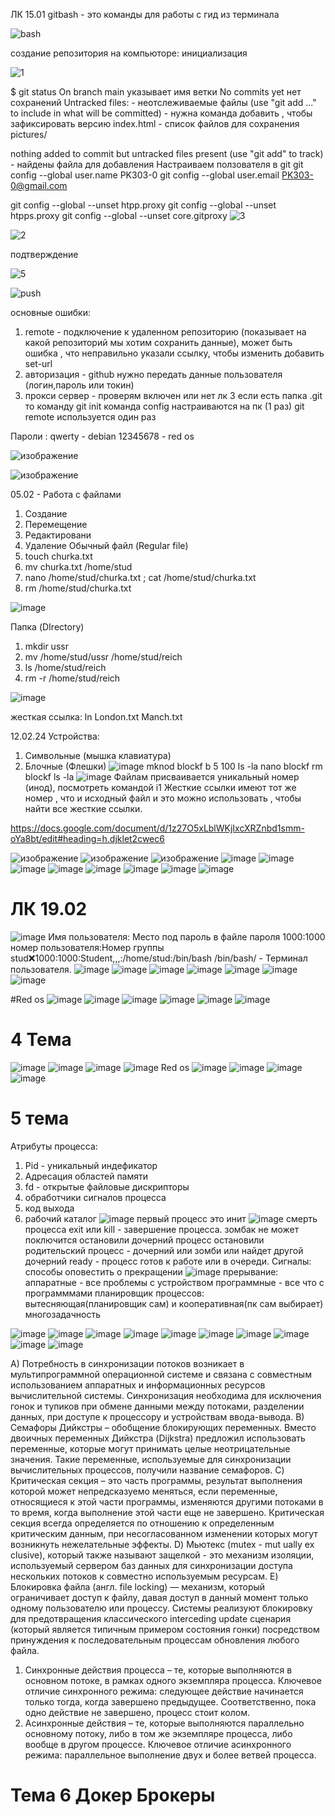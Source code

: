 ЛК 15.01
gitbash - это команды для работы с гид из терминала

![bash](https://github.com/Hottabik/6semestr/assets/113089655/b7031917-6ab5-495c-b330-3c6ce41dbfe5)

создание репозитория на компьюторе: инициализация

![1](https://github.com/Hottabik/6semestr/assets/113089655/64d71d54-65a9-4a44-8f36-2a320f053a7e)

$ git status
On branch main
указывает имя ветки
No commits yet
нет сохранений
Untracked files: - неотслеживаемые файлы 
  (use "git add <file>..." to include in what will be committed) - нужна команда добавить , чтобы зафиксировать версию
        index.html - список файлов для сохранения 
        pictures/

nothing added to commit but untracked files present (use "git add" to track) - найдены файла для добавления 
Настраиваем ползователя в git
git config --global user.name PK303-0
git config --global user.email PK303-0@gmail.com

git config --global --unset htpp.proxy
git config --global --unset htpps.proxy
git config --global --unset core.gitproxy
![3](https://github.com/Hottabik/6semestr/assets/113089655/f7386b4a-239b-410c-957a-1d8241220424)

![2](https://github.com/Hottabik/6semestr/assets/113089655/208ab0c6-cf11-42d0-b307-7322e6fb7ad8)

подтверждение 

![5](https://github.com/Hottabik/6semestr/assets/113089655/0b670c40-5a8a-4a02-8858-f7272fa2595b)

![push](https://github.com/Hottabik/6semestr/assets/113089655/4da52c50-f50c-435b-9826-7a22a6199455)

основные ошибки:
1) remote - подключение к удаленном репозиторию (показывает на какой репозиторий мы хотим сохранить данные), может быть ошибка , что неправильно указали ссылку, чтобы изменить добавить set-url
2) авторизация - github нужно передать данные пользователя (логин,пароль или токин)
3) прокси сервер - проверям включен или нет
лк 3
если есть папка .git то команду git init
команда config настраиваются на пк (1 раз)
git remote используется один раз

Пароли :
qwerty - debian
12345678 - red os

![изображение](https://github.com/Hottabik/6semestr/assets/113089655/7c4fc59d-369f-48c9-aee7-5bce4042e30e)

![изображение](https://github.com/Hottabik/6semestr/assets/113089655/a9c805ff-ee42-420e-9e43-fe7028971dd1)

05.02 - Работа с файлами
1) Создание
2) Перемещение
3) Редактировани
4) Удаление
Обычный файл (Regular file)
1) touch churka.txt
2) mv churka.txt /home/stud
3) nano /home/stud/churka.txt ; cat  /home/stud/churka.txt
4) rm  /home/stud/churka.txt
   
![image](https://github.com/Hottabik/6semestr/assets/113089655/945d2fe0-4784-4de9-9abe-ae114f47e2ff)

Папка (DIrectory)
1) mkdir ussr
2) mv  /home/stud/ussr /home/stud/reich
3) ls /home/stud/reich
4) rm -r  /home/stud/reich

![image](https://github.com/Hottabik/6semestr/assets/113089655/c8be093a-37a2-4f48-84ad-94d12ab7817a)

жесткая ссылка:
ln London.txt Manch.txt

12.02.24
Устройства:
1. Символьные (мышка клавиатура)
2. Блочные (Флешки)
   ![image](https://github.com/Hottabik/6semestr/assets/113089655/5343dd85-e6d1-452b-b6e7-0e4cf3fe9427)
mknod blockf b 5 100
ls -la
nano blockf
rm blockf
ls -la
![image](https://github.com/Hottabik/6semestr/assets/113089655/729bb147-4503-48f0-b1c4-33a5a182b253)
Файлам присваивается уникальный номер (инод), посмотреть командой i1
Жесткие ссылки имеют тот же номер , что и исходный файл и это можно использовать , чтобы найти все жесткие ссылки.

https://docs.google.com/document/d/1z27O5xLblWKjIxcXRZnbd1smm-oYa8bt/edit#heading=h.djklet2cwec6

![изображение](https://github.com/Hottabik/6semestr/assets/113089655/10c50f65-15a9-4c5c-b382-a2d424a446a9)
![изображение](https://github.com/Hottabik/6semestr/assets/113089655/add49044-8057-4938-b5c1-be4bfa3e94aa)
![изображение](https://github.com/Hottabik/6semestr/assets/113089655/2878700e-880c-4d16-ba54-e0d3f91fe883)
![image](https://github.com/Hottabik/6semestr/assets/113089655/6d23a08c-82eb-4b34-863f-e44d0c704e8b)
![image](https://github.com/Hottabik/6semestr/assets/113089655/2d5a439e-3384-4e5c-91ff-ee2336c5245e)
![image](https://github.com/Hottabik/6semestr/assets/113089655/af5c5705-47b9-40d2-aa5c-46c4b3b112f5)
![image](https://github.com/Hottabik/6semestr/assets/113089655/2e376d05-1e95-4e2f-a78a-e9c69826aeca)
![image](https://github.com/Hottabik/6semestr/assets/113089655/af6b30ab-4543-4b4f-a1e2-40766bbae5d0)
![image](https://github.com/Hottabik/6semestr/assets/113089655/cd3330d1-d268-4001-b6af-bcd6b5b255da)
![image](https://github.com/Hottabik/6semestr/assets/113089655/1e515794-86b9-4c3c-a439-e90ea74913be)
![image](https://github.com/Hottabik/6semestr/assets/113089655/14238dd8-5d6d-4d95-840d-c84a0dcdc5eb)


# ЛК 19.02
![image](https://github.com/Hottabik/6semestr/assets/113089655/2a14b0d2-b54c-4c41-b6a7-b34f5e194eea)
Имя пользователя:
Место под пароль в файле пароля 
1000:1000
номер пользователя:Номер группы
stud:x:1000:1000:Student,,,:/home/stud:/bin/bash
/bin/bash/ - Терминал пользователя.
![image](https://github.com/Hottabik/6semestr/assets/113089655/5f9d8a3f-b48d-4b75-95f5-1e700b2a735a)
![image](https://github.com/Hottabik/6semestr/assets/113089655/635b8e7c-155c-4b93-bbca-8f716ecdb575)
![image](https://github.com/Hottabik/6semestr/assets/113089655/4b9126ac-0d64-4445-8b68-63d437d8fd0b)
![image](https://github.com/Hottabik/6semestr/assets/113089655/8b25a89c-2ae2-4568-8006-70653b05c6ce)
![image](https://github.com/Hottabik/6semestr/assets/113089655/16695f01-64c5-47ea-b6a7-07c48b8a315f)
![image](https://github.com/Hottabik/6semestr/assets/113089655/839c8072-7fb2-49a9-9358-714c5fa26345)
![image](https://github.com/Hottabik/6semestr/assets/113089655/a53d36cb-e388-40b7-851a-7f6993bb5995)


#Red os
![image](https://github.com/Hottabik/6semestr/assets/113089655/a619335c-b8ad-476d-a3b2-34fd7ef6bf25)
![image](https://github.com/Hottabik/6semestr/assets/113089655/48f708a9-49ed-429b-84e1-08ea2a758b57)
![image](https://github.com/Hottabik/6semestr/assets/113089655/d86fc13e-b508-4364-b634-d52e59501690)
![image](https://github.com/Hottabik/6semestr/assets/113089655/b2c36d57-7701-41d0-a3b5-336ab2da3e54)
![image](https://github.com/Hottabik/6semestr/assets/113089655/a790cbd8-1d23-4412-aa31-fbf1fbcd7d16)
![image](https://github.com/Hottabik/6semestr/assets/113089655/9d9cce5f-5d4b-4129-a18c-4708aea41383)

# 4 Тема
![image](https://github.com/Hottabik/6semestr/assets/113089655/c4bcb330-ce92-48c3-a7c9-411123fe0235)
![image](https://github.com/Hottabik/6semestr/assets/113089655/6aab8f2a-d8f2-4d9b-93c5-a86862436589)
![image](https://github.com/Hottabik/6semestr/assets/113089655/226572bf-d485-4bd0-9cc1-ca86ee9a87cb)
![image](https://github.com/Hottabik/6semestr/assets/113089655/0ebb9dbb-11d6-40bd-b589-06e03ab30402)
Red os
![image](https://github.com/Hottabik/6semestr/assets/113089655/427d7f64-c9f3-405d-8f77-b9fbf843b3c4)
![image](https://github.com/Hottabik/6semestr/assets/113089655/9483b168-2651-41f3-b193-4edcf30968f3)
![image](https://github.com/Hottabik/6semestr/assets/113089655/81bc43fb-2dd3-4204-92c3-ed6ffc7588d9)
![image](https://github.com/Hottabik/6semestr/assets/113089655/557cff72-d552-42bc-aca4-374f2d530641)
# 5 тема 
Атрибуты процесса:
1) Pid - уникальный индефикатор
2) Адресация областей памяти
3) fd - открытые файловые дискрипторы
4) обработчики сигналов процесса
5) код выхода
6) рабочий каталог
![image](https://github.com/Hottabik/6semestr/assets/113089655/cbabab8f-3c4b-42ab-b121-8721c5292e61)
первый процесс это инит
![image](https://github.com/Hottabik/6semestr/assets/113089655/0d2755d1-c7a2-4c42-8482-328797898714)
смерть процесса
exit или kill - завершение процесса.
зомбак не может поключится
остановили дочерний процесс
остановили родительский процесс - дочерний или зомби или найдет другой дочерний
ready - процесс готов к работе или в очереди.
Сигналы:
способы оповестить о прекращении
![image](https://github.com/Hottabik/6semestr/assets/113089655/f49697c9-32a3-4be4-83bd-7c064003f312)
прерывание:
аппаратные - все проблемы с устройством
программные - все что с программмами
планировщик процессов:
вытесняющая(планировщик сам) и кооперативная(пк сам выбирает) многозадачность

![image](https://github.com/Hottabik/6semestr/assets/113089655/222a3f08-0603-4f67-b27e-ed755bfc3c27)
![image](https://github.com/Hottabik/6semestr/assets/113089655/f75b812b-e76b-4af0-8c18-24838684686f)
![image](https://github.com/Hottabik/6semestr/assets/113089655/b013c38b-6065-44f7-9ba3-019f31a7dbbb)
![image](https://github.com/Hottabik/6semestr/assets/113089655/de7ebb76-f8a2-43bc-9fb8-162cc393e1ed)
![image](https://github.com/Hottabik/6semestr/assets/113089655/8f31bfd9-5b38-452c-8b99-a9a4b08ca998)
![image](https://github.com/Hottabik/6semestr/assets/113089655/cbe04e1d-c53f-48c6-bf04-3dd4e005c0a6)
![image](https://github.com/Hottabik/6semestr/assets/113089655/15db55cb-35b0-4a43-824b-5c222f27f71c)
![image](https://github.com/Hottabik/6semestr/assets/113089655/24501db9-a2ab-46e8-a87c-6b52df7e9663)
![image](https://github.com/Hottabik/6semestr/assets/113089655/b3de0fa5-09f6-40ff-b444-ce52c2d134ae)
![image](https://github.com/Hottabik/6semestr/assets/113089655/b4d272ac-d8e7-43aa-bb3d-62242bde8bda)

A) Потребность в синхронизации потоков возникает в мультипрограммной операционной системе и связана с совместным использованием аппаратных и информационных ресурсов вычислительной системы. Синхронизация необходима для исключения гонок и тупиков при обмене данными между потоками, разделении данных, при доступе к процессору и устройствам ввода-вывода.
B) Семафоры Дийкстры – обобщение блокирующих переменных. Вместо двоичных переменных Дийкстра (Dijkstra) предложил использовать переменные, которые могут принимать целые неотрицательные значения. Такие переменные, используемые для синхронизации вычислительных процессов, получили название семафоров.
C) Критическая секция – это часть программы, результат выполнения которой может непредсказуемо меняться, если переменные, относящиеся к этой части программы, изменяются другими потоками в то время, когда выполнение этой части еще не завершено. Критическая секция всегда определяется по отношению к определенным критическим данным, при несогласованном изменении которых могут возникнуть нежелательные эффекты.
D) Мьютекс (mutex - mut ually ex clusive), который также называют защелкой - это механизм изоляции, используемый сервером баз данных для синхронизации доступа нескольких потоков к совместно используемым ресурсам. 
E) Блокировка файла (англ. file locking) — механизм, который ограничивает доступ к файлу, давая доступ в данный момент только одному пользователю или процессу. Системы реализуют блокировку для предотвращения классического interceding update сценария (который является типичным примером состояния гонки) посредством принуждения к последовательным процессам обновления любого файла.
1) Синхронные действия процесса – те, которые выполняются в основном потоке, в рамках одного экземпляра процесса. Ключевое отличие синхронного режима: следующее действие начинается только тогда, когда завершено предыдущее. Соответственно, пока одно действие не завершено, процесс стоит колом.
2) Асинхронные действия – те, которые выполняются параллельно основному потоку, либо в том же экземпляре процесса, либо вообще в другом процессе. Ключевое отличие асинхронного режима: параллельное выполнение двух и более ветвей процесса.
# Тема 6 Докер Брокеры
